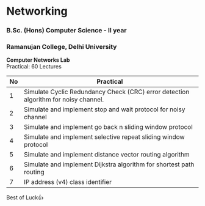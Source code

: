 # Networking
### B.Sc. (Hons) Computer Science - II year
### Ramanujan College, Delhi University

**Computer Networks Lab**
<br>
Practical: 60 Lectures

| No	|	Practical																			|
| ----- | ------------------------------------------------------------------------------------- |
| 1		|	Simulate Cyclic Redundancy Check (CRC) error detection algorithm for noisy channel.	|
| 2		|	Simulate and implement stop and wait protocol for noisy channel						|
| 3		|	Simulate and implement go back n sliding window protocol							|
| 4		|	Simulate and implement selective repeat sliding window protocol						|
| 5		|	Simulate and implement distance vector routing algorithm							|
| 6		|	Simulate and implement Dijkstra algorithm for shortest path routing					|
| 7		|	IP address (v4) class identifier													|

Best of Luck:+1:
